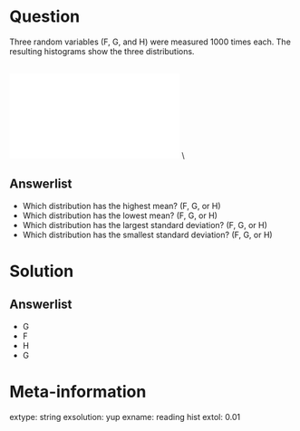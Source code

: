 

Question
========
Three random variables (F, G, and H) were measured 1000 times each. The resulting histograms show the three distributions.

\
![plot of chunk showit](showit-1.pdf)
\

Answerlist
--------
* Which distribution has the highest mean? (F, G, or H)
* Which distribution has the lowest mean? (F, G, or H)
* Which distribution has the largest standard deviation? (F, G, or H)
* Which distribution has the smallest standard deviation? (F, G, or H)


Solution
========

Answerlist
--------
* G
* F
* H
* G


Meta-information
============
extype: string
exsolution: yup
exname: reading hist
extol: 0.01
